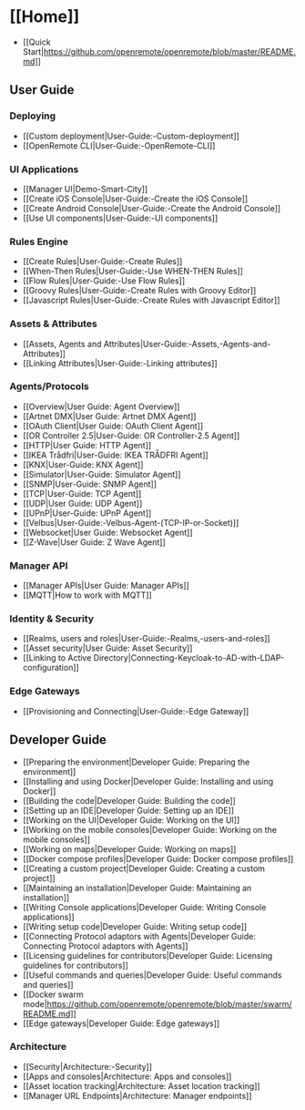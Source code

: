 # [[Home]]

* [[Quick Start|https://github.com/openremote/openremote/blob/master/README.md]]

## User Guide

### Deploying

* [[Custom deployment|User-Guide:-Custom-deployment]]
* [[OpenRemote CLI|User-Guide:-OpenRemote-CLI]]

### UI Applications

* [[Manager UI|Demo-Smart-City]]
* [[Create iOS Console|User-Guide:-Create the iOS Console]]
* [[Create Android Console|User-Guide:-Create the Android Console]]
* [[Use UI components|User-Guide:-UI components]]

### Rules Engine

* [[Create Rules|User-Guide:-Create Rules]]
* [[When-Then Rules|User-Guide:-Use WHEN-THEN Rules]]
* [[Flow Rules|User-Guide:-Use Flow Rules]]
* [[Groovy Rules|User-Guide:-Create Rules with Groovy Editor]]
* [[Javascript Rules|User-Guide:-Create Rules with Javascript Editor]]

### Assets & Attributes

* [[Assets, Agents and Attributes|User-Guide:-Assets,-Agents-and-Attributes]]
* [[Linking Attributes|User-Guide:-Linking attributes]]

### Agents/Protocols

* [[Overview|User Guide: Agent Overview]]
* [[Artnet DMX|User Guide: Artnet DMX Agent]]
* [[OAuth Client|User Guide: OAuth Client Agent]]
* [[OR Controller 2.5|User-Guide: OR Controller-2.5 Agent]]
* [[HTTP|User Guide: HTTP Agent]]
* [[IKEA Trådfri|User-Guide: IKEA TRÅDFRI Agent]]
* [[KNX|User-Guide: KNX Agent]]
* [[Simulator|User-Guide: Simulator Agent]]
* [[SNMP|User-Guide: SNMP Agent]]
* [[TCP|User-Guide: TCP Agent]]
* [[UDP|User Guide: UDP Agent]]
* [[UPnP|User-Guide: UPnP Agent]]
* [[Velbus|User-Guide:-Velbus-Agent-(TCP-IP-or-Socket)]]
* [[Websocket|User Guide: Websocket Agent]]
* [[Z-Wave|User Guide: Z Wave Agent]]

### Manager API
* [[Manager APIs|User Guide: Manager APIs]]
* [[MQTT|How to work with MQTT]]


### Identity & Security
* [[Realms, users and roles|User-Guide:-Realms,-users-and-roles]]
* [[Asset security|User Guide: Asset Security]]
* [[Linking to Active Directory|Connecting-Keycloak-to-AD-with-LDAP-configuration]]

### Edge Gateways

* [[Provisioning and Connecting|User-Guide:-Edge Gateway]]


## Developer Guide

* [[Preparing the environment|Developer Guide: Preparing the environment]]
* [[Installing and using Docker|Developer Guide: Installing and using Docker]]
* [[Building the code|Developer Guide: Building the code]]
* [[Setting up an IDE|Developer Guide: Setting up an IDE]]
* [[Working on the UI|Developer Guide: Working on the UI]]
* [[Working on the mobile consoles|Developer Guide: Working on the mobile consoles]]
* [[Working on maps|Developer Guide: Working on maps]]
* [[Docker compose profiles|Developer Guide: Docker compose profiles]]
* [[Creating a custom project|Developer Guide: Creating a custom project]]
* [[Maintaining an installation|Developer Guide: Maintaining an installation]]
* [[Writing Console applications|Developer Guide: Writing Console applications]]
* [[Writing setup code|Developer Guide: Writing setup code]]
* [[Connecting Protocol adaptors with Agents|Developer Guide: Connecting Protocol adaptors with Agents]]
* [[Licensing guidelines for contributors|Developer Guide: Licensing guidelines for contributors]]
* [[Useful commands and queries|Developer Guide: Useful commands and queries]]
* [[Docker swarm mode|https://github.com/openremote/openremote/blob/master/swarm/README.md]]
* [[Edge gateways|Developer Guide: Edge gateways]]

### Architecture
* [[Security|Architecture:-Security]]
* [[Apps and consoles|Architecture: Apps and consoles]]
* [[Asset location tracking|Architecture: Asset location tracking]]
* [[Manager URL Endpoints|Architecture: Manager endpoints]]